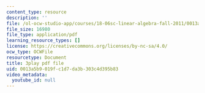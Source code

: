 ```yaml
---
content_type: resource
description: ''
file: /ol-ocw-studio-app/courses/18-06sc-linear-algebra-fall-2011/0013a5b9019fc1d7da3b303c4d395b83_OZxzHcW663g.pdf
file_size: 16980
file_type: application/pdf
learning_resource_types: []
license: https://creativecommons.org/licenses/by-nc-sa/4.0/
ocw_type: OCWFile
resourcetype: Document
title: 3play pdf file
uid: 0013a5b9-019f-c1d7-da3b-303c4d395b83
video_metadata:
  youtube_id: null
---
```

